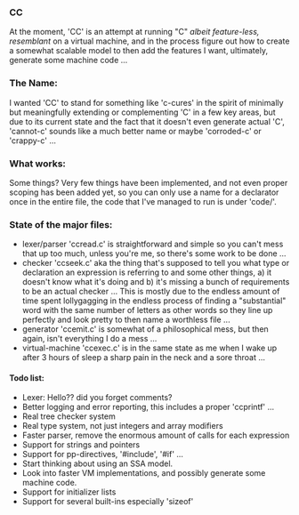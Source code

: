 ### CC
At the moment, 'CC' is an attempt at running "C" *albeit feature-less, resemblant* on a virtual machine, and in the process figure
out how to create a somewhat scalable model to then add the features I want, ultimately, generate some machine code ...

### The Name:
I wanted 'CC' to stand for something like 'c-cures' in the spirit of minimally but meaningfully extending or complementing 'C'
in a few key areas, but due to its current state and the fact that it doesn't even generate actual 'C', 'cannot-c' sounds like a much better name or maybe 'corroded-c' or 'crappy-c' ...

### What works:
Some things? Very few things have been implemented, and not even proper scoping has been added yet, so you can only use a name for a declarator once in the entire file, the code that I've managed to run is under 'code/'.

### State of the major files:
- lexer/parser 'ccread.c' is straightforward and simple so you can't mess that up too much,
  unless you're me, so there's some work to be done ...
- checker 'ccseek.c' aka the thing that's supposed to tell you what type or declaration an expression is referring to and
  some other things, a) it doesn't know what it's doing and b) it's missing a bunch of requirements to be an actual checker ...
  This is mostly due to the endless amount of time spent lollygagging in the endless process of
  finding a "substantial" word with the same number of letters as other words so they line up perfectly and
  look pretty to then name a worthless file ...
- generator 'ccemit.c' is somewhat of a philosophical mess, but then again, isn't everything I do a mess ...
- virtual-machine 'ccexec.c' is in the same state as me when I wake up after 3 hours of sleep a sharp pain in the neck
  and a sore throat ...

#### Todo list:
- Lexer: Hello?? did you forget comments?
- Better logging and error reporting, this includes a proper 'ccprintf' ...
- Real tree checker system
- Real type system, not just integers and array modifiers
- Faster parser, remove the enormous amount of calls for each expression
- Support for strings and pointers
- Support for pp-directives, '#include', '#if' ...
- Start thinking about using an SSA model.
- Look into faster VM implementations, and possibly generate some machine code.
- Support for initializer lists
- Support for several built-ins especially 'sizeof'
